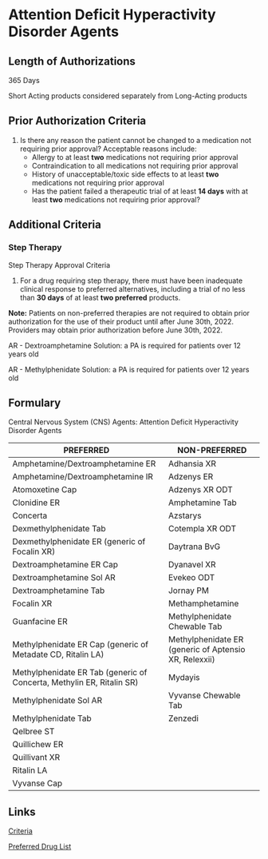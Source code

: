 # Attention Deficit Hyperactivity Disorder Agents

## Length of Authorizations

365 Days

Short Acting products considered separately from Long-Acting products

## Prior Authorization Criteria

1.  Is there any reason the patient cannot be changed to a medication not requiring prior approval? Acceptable reasons include:
    -   Allergy to at least **two** medications not requiring prior approval
    -   Contraindication to all medications not requiring prior approval
    -   History of unacceptable/toxic side effects to at least **two** medications not requiring prior approval
    -   Has the patient failed a therapeutic trial of at least **14 days** with at least **two** medications not requiring prior approval?

## Additional Criteria

### Step Therapy

Step Therapy Approval Criteria

1.  For a drug requiring step therapy, there must have been inadequate clinical response to preferred alternatives, including a trial of no less than **30 days** of at least **two preferred** products.

**Note:** Patients on non-preferred therapies are not required to obtain prior authorization for the use of their product until after June 30th, 2022. Providers may obtain prior authorization before June 30th, 2022.

AR - Dextroamphetamine Solution: a PA is required for patients over 12 years old

AR - Methylphenidate Solution: a PA is required for patients over 12 years old

## Formulary

Central Nervous System (CNS) Agents: Attention Deficit Hyperactivity Disorder Agents

| PREFERRED                                                             | NON-PREFERRED                                         |
|-----------------------------------------------------------------------|-------------------------------------------------------|
| Amphetamine/Dextroamphetamine ER                                      | Adhansia XR                                           |
| Amphetamine/Dextroamphetamine IR                                      | Adzenys ER                                            |
| Atomoxetine Cap                                                       | Adzenys XR ODT                                        |
| Clonidine ER                                                          | Amphetamine Tab                                       |
| Concerta                                                              | Azstarys                                              |
| Dexmethylphenidate Tab                                                | Cotempla XR ODT                                       |
| Dexmethylphenidate ER (generic of Focalin XR)                         | Daytrana BvG                                          |
| Dextroamphetamine ER Cap                                              | Dyanavel XR                                           |
| Dextroamphetamine Sol AR                                              | Evekeo ODT                                            |
| Dextroamphetamine Tab                                                 | Jornay PM                                             |
| Focalin XR                                                            | Methamphetamine                                       |
| Guanfacine ER                                                         | Methylphenidate Chewable Tab                          |
| Methylphenidate ER Cap (generic of Metadate CD, Ritalin LA)           | Methylphenidate ER (generic of Aptensio XR, Relexxii) |
| Methylphenidate ER Tab (generic of Concerta, Methylin ER, Ritalin SR) | Mydayis                                               |
| Methylphenidate Sol AR                                                | Vyvanse Chewable Tab                                  |
| Methylphenidate Tab                                                   | Zenzedi                                               |
| Qelbree ST                                                            |                                                       |
| Quillichew ER                                                         |                                                       |
| Quillivant XR                                                         |                                                       |
| Ritalin LA                                                            |                                                       |
| Vyvanse Cap                                                           |                                                       |

## Links

[Criteria](https://pharmacy.medicaid.ohio.gov/sites/default/files/20220415_UPDL_Criteria_FINAL_.pdf#page=32)

[Preferred Drug List](https://pharmacy.medicaid.ohio.gov/sites/default/files/20220701_UPDL_FINAL.pdf#page=14)
